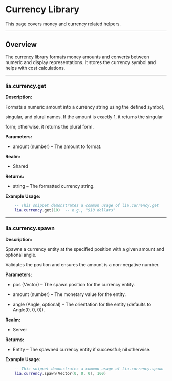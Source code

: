 # Currency Library

This page covers money and currency related helpers.

---

## Overview

The currency library formats money amounts and converts between numeric and display representations. It stores the currency symbol and helps with cost calculations.

---

### lia.currency.get

**Description:**

Formats a numeric amount into a currency string using the defined symbol,

singular, and plural names. If the amount is exactly 1, it returns the singular

form; otherwise, it returns the plural form.

**Parameters:**

* amount (number) – The amount to format.


**Realm:**

* Shared


**Returns:**

* string – The formatted currency string.


**Example Usage:**

```lua
    -- This snippet demonstrates a common usage of lia.currency.get
    lia.currency.get(10)  -- e.g., "$10 dollars"
```

---

### lia.currency.spawn

**Description:**

Spawns a currency entity at the specified position with a given amount and optional angle.

Validates the position and ensures the amount is a non-negative number.

**Parameters:**

* pos (Vector) – The spawn position for the currency entity.


* amount (number) – The monetary value for the entity.


* angle (Angle, optional) – The orientation for the entity (defaults to Angle(0, 0, 0)).


**Realm:**

* Server


**Returns:**

* Entity – The spawned currency entity if successful; nil otherwise.


**Example Usage:**

```lua
    -- This snippet demonstrates a common usage of lia.currency.spawn
    lia.currency.spawn(Vector(0, 0, 0), 100)
```
